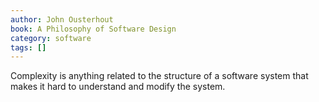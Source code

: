 ```yaml
---
author: John Ousterhout
book: A Philosophy of Software Design
category: software
tags: []
---
```

Complexity is anything related to 
the structure of a software system that makes it 
hard to understand and modify the system.